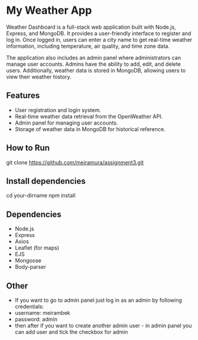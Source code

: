 # My Weather App

Weather Dashboard is a full-stack web application built with Node.js, Express, and MongoDB. It provides a user-friendly interface to register and log in. Once logged in, users can enter a city name to get real-time weather information, including temperature, air quality, and time zone data.

The application also includes an admin panel where administrators can manage user accounts. Admins have the ability to add, edit, and delete users. Additionally, 
weather data is stored in MongoDB, allowing users to view their weather history.

## Features
- User registration and login system.
- Real-time weather data retrieval from the OpenWeather API.
- Admin panel for managing user accounts.
- Storage of weather data in MongoDB for historical reference.

## How to Run
git clone https://github.com/meiramura/assignment3.git

## Install dependencies
cd your-dirname
npm install

## Dependencies

- Node.js
- Express
- Axios
- Leaflet (for maps)
- EJS
- Mongoose
- Body-parser

## Other
- If you want to go to admin panel just log in as an admin by following credentials:
- username: meirambek
- password: admin
- then after if you want to create another admin user - in admin panel you can add user and tick the checkbox for admin 

